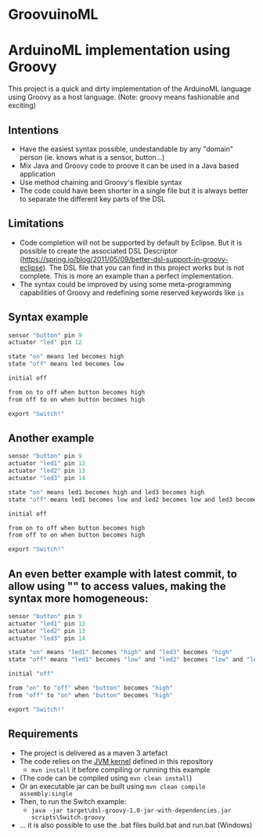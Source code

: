 # GroovuinoML 
# ArduinoML implementation using Groovy

This project is a quick and dirty implementation of the ArduinoML language using Groovy as a host language.
(Note: groovy means fashionable and exciting)

## Intentions

  * Have the easiest syntax possible, undestandable by any "domain" person (ie. knows what is a sensor, button...)
  * Mix Java and Groovy code to proove it can be used in a Java based application
  * Use method chaining and Groovy's flexible syntax
  * The code could have been shorter in a single file but it is always better to separate the different key parts of the DSL

## Limitations

  * Code completion will not be supported by default by Eclipse. But it is possible to create the associated DSL Descriptor (https://spring.io/blog/2011/05/09/better-dsl-support-in-groovy-eclipse). The DSL file that you can find in this project works but is not complete. This is more an example than a perfect implementation.
  * The syntax could be improved by using some meta-programming capabilities of Groovy and redefining some reserved keywords like 
  `is`

## Syntax example

```Groovy
sensor "button" pin 9
actuator "led" pin 12

state "on" means led becomes high
state "off" means led becomes low

initial off

from on to off when button becomes high
from off to on when button becomes high

export "Switch!"
```

## Another example
```Groovy
sensor "button" pin 9
actuator "led1" pin 12
actuator "led2" pin 13
actuator "led3" pin 14

state "on" means led1 becomes high and led3 becomes high
state "off" means led1 becomes low and led2 becomes low and led3 becomes low

initial off

from on to off when button becomes high
from off to on when button becomes high

export "Switch!"
```

## An even better example with latest commit, to allow using "" to access values, making the syntax more homogeneous:
```Groovy
sensor "button" pin 9
actuator "led1" pin 12
actuator "led2" pin 13
actuator "led3" pin 14

state "on" means "led1" becomes "high" and "led3" becomes "high"
state "off" means "led1" becomes "low" and "led2" becomes "low" and "led3" becomes "low"

initial "off"

from "on" to "off" when "button" becomes "high"
from "off" to "on" when "button" becomes "high"

export "Switch!"
```

## Requirements

  * The project is delivered as a maven 3 artefact
  * The code relies on the [JVM kernel](https://github.com/mosser/ArduinoML-kernel/tree/master/kernels/jvm) defined in this repository 
    * `mvn install` it before compiling or running this example
  * (The code can be compiled using `mvn clean install`)
  * Or an executable jar can be built using `mvn clean compile assembly:single`
  * Then, to run the Switch example:
    * `java -jar target\dsl-groovy-1.0-jar-with-dependencies.jar scripts\Switch.groovy`
  * ... it is also possible to use the .bat files build.bat and run.bat (Windows)